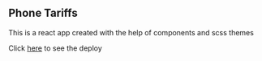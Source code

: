 ## Phone Tariffs

This is a react app created with the help of components and scss themes

Click [here](https://ElenaSinelle.github.io/PhoneTariffs/) to see the deploy
